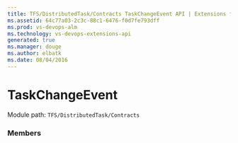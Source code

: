 ```yaml
---
title: TFS/DistributedTask/Contracts TaskChangeEvent API | Extensions for Visual Studio Team Services
ms.assetid: 64c77a03-2c3c-88c1-6476-f0d7fe793dff
ms.prod: vs-devops-alm
ms.technology: vs-devops-extensions-api
generated: true
ms.manager: douge
ms.author: elbatk
ms.date: 08/04/2016
---
```


# TaskChangeEvent

Module path: `TFS/DistributedTask/Contracts`


### Members

